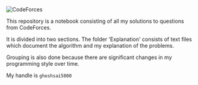 <img src="https://it-edu.com/sites/default/files/codeforceslogo.png" alt="CodeForces"/>

This repository is a notebook consisting of all my solutions to questions from CodeForces.

It is divided into two sections. 
The folder 'Explanation' consists of text files which document the algorithm and my explanation of the problems.

Grouping is also done because there are significant changes in my programming style over time. 

My handle is `ghoshsai5000`
